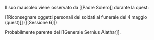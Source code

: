 Il suo mausoleo viene osservato da [[Padre Solero]] durante la quest:

[[Riconsegnare oggetti personali dei soldati al funerale del 4 maggio (quest)]]
([[Sessione 6]])

Probabilmente parente del [[Generale Sernius Alathar]].
